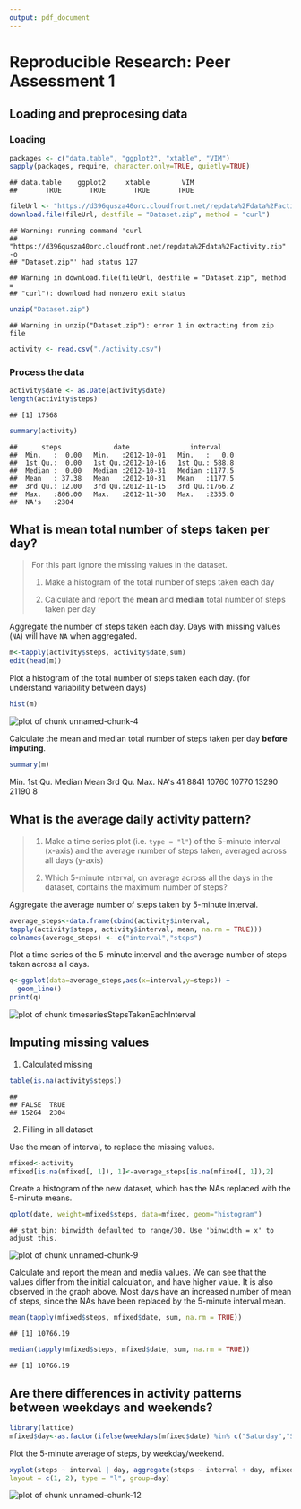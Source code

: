 ```yaml
---
output: pdf_document
---
```

# Reproducible Research: Peer Assessment 1


## Loading and preprocesing data

### Loading


```r
packages <- c("data.table", "ggplot2", "xtable", "VIM")
sapply(packages, require, character.only=TRUE, quietly=TRUE)
```

```
## data.table    ggplot2     xtable        VIM 
##       TRUE       TRUE       TRUE       TRUE
```

```r
fileUrl <- "https://d396qusza40orc.cloudfront.net/repdata%2Fdata%2Factivity.zip"
download.file(fileUrl, destfile = "Dataset.zip", method = "curl")
```

```
## Warning: running command 'curl
## "https://d396qusza40orc.cloudfront.net/repdata%2Fdata%2Factivity.zip" -o
## "Dataset.zip"' had status 127
```

```
## Warning in download.file(fileUrl, destfile = "Dataset.zip", method =
## "curl"): download had nonzero exit status
```

```r
unzip("Dataset.zip")
```

```
## Warning in unzip("Dataset.zip"): error 1 in extracting from zip file
```

```r
activity <- read.csv("./activity.csv")
```

### Process  the data


```r
activity$date <- as.Date(activity$date)
length(activity$steps)
```

```
## [1] 17568
```

```r
summary(activity)
```

```
##      steps             date               interval     
##  Min.   :  0.00   Min.   :2012-10-01   Min.   :   0.0  
##  1st Qu.:  0.00   1st Qu.:2012-10-16   1st Qu.: 588.8  
##  Median :  0.00   Median :2012-10-31   Median :1177.5  
##  Mean   : 37.38   Mean   :2012-10-31   Mean   :1177.5  
##  3rd Qu.: 12.00   3rd Qu.:2012-11-15   3rd Qu.:1766.2  
##  Max.   :806.00   Max.   :2012-11-30   Max.   :2355.0  
##  NA's   :2304
```


## What is mean total number of steps taken per day?

> For this part ignore the missing values in
> the dataset.
>
> 1. Make a histogram of the total number of steps taken each day
>
> 2. Calculate and report the **mean** and **median** total number of steps taken per day

Aggregate the number of steps taken each day.
Days with missing values (`NA`) will have `NA` when aggregated.


```r
m<-tapply(activity$steps, activity$date,sum)
edit(head(m))
```

Plot a histogram of the total number of steps taken each day. (for understand variability between days)


```r
hist(m)
```

![plot of chunk unnamed-chunk-4](figure/unnamed-chunk-4-1.png) 

Calculate the mean and median total number of steps taken per day **before imputing**.


```r
summary(m)
```

   Min. 1st Qu.  Median    Mean 3rd Qu.    Max.    NA's 
     41    8841   10760   10770   13290   21190       8 



## What is the average daily activity pattern?

> 1. Make a time series plot (i.e. `type = "l"`) of the 5-minute interval (x-axis) and the average number of steps taken, averaged across all days (y-axis)
>
> 2. Which 5-minute interval, on average across all the days in the dataset, contains the maximum number of steps?

Aggregate the average number of steps taken by 5-minute interval.


```r
average_steps<-data.frame(cbind(activity$interval,
tapply(activity$steps, activity$interval, mean, na.rm = TRUE)))
colnames(average_steps) <- c("interval","steps")
```

Plot a time series of the 5-minute interval and the average number of steps taken across all days.


```r
q<-ggplot(data=average_steps,aes(x=interval,y=steps)) +
  geom_line()
print(q)
```

![plot of chunk timeseriesStepsTakenEachInterval](figure/timeseriesStepsTakenEachInterval-1.png) 


## Imputing missing values

1. Calculated missing


```r
table(is.na(activity$steps))
```

```
## 
## FALSE  TRUE 
## 15264  2304
```

2. Filling in all dataset

Use the mean of interval, to replace the missing values.


```r
mfixed<-activity
mfixed[is.na(mfixed[, 1]), 1]<-average_steps[is.na(mfixed[, 1]),2]
```

Create a histogram of the new dataset, which has the NAs replaced with the 5-minute means.


```r
qplot(date, weight=mfixed$steps, data=mfixed, geom="histogram")
```

```
## stat_bin: binwidth defaulted to range/30. Use 'binwidth = x' to adjust this.
```

![plot of chunk unnamed-chunk-9](figure/unnamed-chunk-9-1.png) 

Calculate and report the mean and media values. We can see that the values differ from the initial calculation, and have higher value. It is also observed in the graph above. Most days have an increased number of mean of steps, since the NAs have been replaced by the 5-minute interval mean.


```r
mean(tapply(mfixed$steps, mfixed$date, sum, na.rm = TRUE))
```

```
## [1] 10766.19
```

```r
median(tapply(mfixed$steps, mfixed$date, sum, na.rm = TRUE))
```

```
## [1] 10766.19
```

## Are there differences in activity patterns between weekdays and weekends?


```r
library(lattice)
mfixed$day<-as.factor(ifelse(weekdays(mfixed$date) %in% c("Saturday","Sunday"),"Weekend","Weekday"))
```
Plot the 5-minute average of steps, by weekday/weekend.

```r
xyplot(steps ~ interval | day, aggregate(steps ~ interval + day, mfixed, FUN = mean), 
layout = c(1, 2), type = "l", group=day)
```

![plot of chunk unnamed-chunk-12](figure/unnamed-chunk-12-1.png) 

